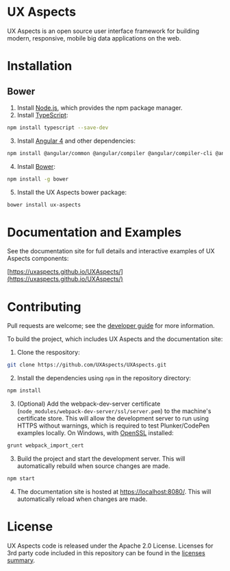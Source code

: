 # UX Aspects

UX Aspects is an open source user interface framework for building modern, responsive, mobile big data applications on the web.

# Installation

## Bower

1. Install [Node.js](https://nodejs.org/), which provides the npm package manager.
2. Install [TypeScript](https://www.typescriptlang.org/):
```bash
npm install typescript --save-dev
```
3. Install [Angular 4](https://angular.io/) and other dependencies:
```bash
npm install @angular/common @angular/compiler @angular/compiler-cli @angular/core @angular/forms @angular/http @angular/platform-browser @angular/platform-browser-dynamic @angular/platform-server @angular/router ngx-bootstrap chart.js ng2-charts @types/chart.js core-js zone.js rxjs --save
```
4. Install [Bower](https://bower.io/):
```bash
npm install -g bower
```
5. Install the UX Aspects bower package:
```bash
bower install ux-aspects
```

# Documentation and Examples

See the documentation site for full details and interactive examples of UX Aspects components:

[https://uxaspects.github.io/UXAspects/](https://uxaspects.github.io/UXAspects/)

# Contributing

Pull requests are welcome; see the [developer guide](guides/developer-standard.md) for more information.

To build the project, which includes UX Aspects and the documentation site:

1. Clone the respository:
```bash
git clone https://github.com/UXAspects/UXAspects.git
```
2. Install the dependencies using `npm` in the repository directory:
```bash
npm install
```
3. (Optional) Add the webpack-dev-server certificate (`node_modules/webpack-dev-server/ssl/server.pem`) to the machine's certificate store. This will allow the development server to run using HTTPS without warnings, which is required to test Plunker/CodePen examples locally. On Windows, with [OpenSSL](https://www.openssl.org/source/) installed:
```bash
grunt webpack_import_cert
```
3. Build the project and start the development server. This will automatically rebuild when source changes are made.
```bash
npm start
```
4. The documentation site is hosted at [https://localhost:8080/](https://localhost:8080/). This will automatically reload when changes are made.

# License

UX Aspects code is released under the Apache 2.0 License. Licenses for 3rd party code included in this repository can be found in the [licenses summary](https://uxaspects.github.io/UXAspects/assets/licenses.txt).